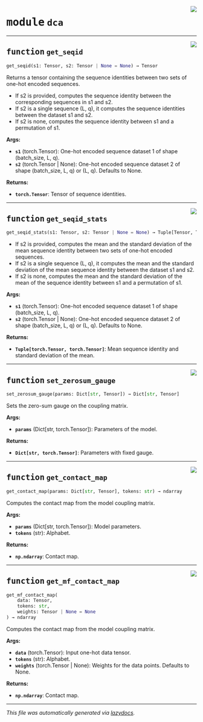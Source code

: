 <!-- markdownlint-disable -->

<a href="https://github.com/spqb/adabmDCApy/blob/main/adabmDCA/dca.py#L0"><img align="right" style="float:right;" src="https://img.shields.io/badge/-source-cccccc?style=flat-square"></a>

# <kbd>module</kbd> `dca`





---

<a href="https://github.com/spqb/adabmDCApy/blob/main/adabmDCA/dca.py#L7"><img align="right" style="float:right;" src="https://img.shields.io/badge/-source-cccccc?style=flat-square"></a>

## <kbd>function</kbd> `get_seqid`

```python
get_seqid(s1: Tensor, s2: Tensor | None = None) → Tensor
```

Returns a tensor containing the sequence identities between two sets of one-hot encoded sequences. 
- If s2 is provided, computes the sequence identity between the corresponding sequences in s1 and s2. 
- If s2 is a single sequence (L, q), it computes the sequence identities between the dataset s1 and s2. 
- If s2 is none, computes the sequence identity between s1 and a permutation of s1. 



**Args:**
 
 - <b>`s1`</b> (torch.Tensor):  One-hot encoded sequence dataset 1 of shape (batch_size, L, q). 
 - <b>`s2`</b> (torch.Tensor | None):  One-hot encoded sequence dataset 2 of shape (batch_size, L, q) or (L, q). Defaults to None. 



**Returns:**
 
 - <b>`torch.Tensor`</b>:  Tensor of sequence identities. 


---

<a href="https://github.com/spqb/adabmDCApy/blob/main/adabmDCA/dca.py#L38"><img align="right" style="float:right;" src="https://img.shields.io/badge/-source-cccccc?style=flat-square"></a>

## <kbd>function</kbd> `get_seqid_stats`

```python
get_seqid_stats(s1: Tensor, s2: Tensor | None = None) → Tuple[Tensor, Tensor]
```


- If s2 is provided, computes the mean and the standard deviation of the mean sequence identity between two sets of one-hot encoded sequences. 
- If s2 is a single sequence (L, q), it computes the mean and the standard deviation of the mean sequence identity between the dataset s1 and s2. 
- If s2 is none, computes the mean and the standard deviation of the mean of the sequence identity between s1 and a permutation of s1. 



**Args:**
 
 - <b>`s1`</b> (torch.Tensor):  One-hot encoded sequence dataset 1 of shape (batch_size, L, q). 
 - <b>`s2`</b> (torch.Tensor | None):  One-hot encoded sequence dataset 2 of shape (batch_size, L, q) or (L, q). Defaults to None. 



**Returns:**
 
 - <b>`Tuple[torch.Tensor, torch.Tensor]`</b>:  Mean sequence identity and standard deviation of the mean. 


---

<a href="https://github.com/spqb/adabmDCApy/blob/main/adabmDCA/dca.py#L64"><img align="right" style="float:right;" src="https://img.shields.io/badge/-source-cccccc?style=flat-square"></a>

## <kbd>function</kbd> `set_zerosum_gauge`

```python
set_zerosum_gauge(params: Dict[str, Tensor]) → Dict[str, Tensor]
```

Sets the zero-sum gauge on the coupling matrix. 



**Args:**
 
 - <b>`params`</b> (Dict[str, torch.Tensor]):  Parameters of the model. 



**Returns:**
 
 - <b>`Dict[str, torch.Tensor]`</b>:  Parameters with fixed gauge. 


---

<a href="https://github.com/spqb/adabmDCApy/blob/main/adabmDCA/dca.py#L83"><img align="right" style="float:right;" src="https://img.shields.io/badge/-source-cccccc?style=flat-square"></a>

## <kbd>function</kbd> `get_contact_map`

```python
get_contact_map(params: Dict[str, Tensor], tokens: str) → ndarray
```

Computes the contact map from the model coupling matrix. 



**Args:**
 
 - <b>`params`</b> (Dict[str, torch.Tensor]):  Model parameters. 
 - <b>`tokens`</b> (str):  Alphabet. 



**Returns:**
 
 - <b>`np.ndarray`</b>:  Contact map. 


---

<a href="https://github.com/spqb/adabmDCApy/blob/main/adabmDCA/dca.py#L122"><img align="right" style="float:right;" src="https://img.shields.io/badge/-source-cccccc?style=flat-square"></a>

## <kbd>function</kbd> `get_mf_contact_map`

```python
get_mf_contact_map(
    data: Tensor,
    tokens: str,
    weights: Tensor | None = None
) → ndarray
```

Computes the contact map from the model coupling matrix. 



**Args:**
 
 - <b>`data`</b> (torch.Tensor):  Input one-hot data tensor. 
 - <b>`tokens`</b> (str):  Alphabet. 
 - <b>`weights`</b> (torch.Tensor | None):  Weights for the data points. Defaults to None. 



**Returns:**
 
 - <b>`np.ndarray`</b>:  Contact map. 




---

_This file was automatically generated via [lazydocs](https://github.com/ml-tooling/lazydocs)._
